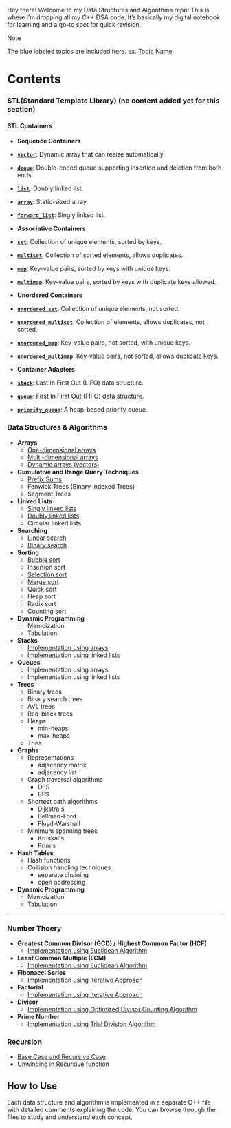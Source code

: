 Hey there! Welcome to my Data Structures and Algorithms repo! This is where I’m dropping all my C++ DSA code. It’s basically my digital notebook for learning and a go-to spot for quick revision.
> [!NOTE]
> The blue lebeled topics are included here. ex. [Topic Name]()
# Contents

### STL(Standard Template Library) (no content added yet for this section)
#### STL Containers
- **Sequence Containers**
- **[`vector`]()**: Dynamic array that can resize automatically.
- **[`deque`]()**: Double-ended queue supporting insertion and deletion from both ends.
- **[`list`]()**: Doubly linked list.
- **[`array`]()**: Static-sized array.
- **[`forward_list`]()**: Singly linked list.

- **Associative Containers**
- **[`set`]()**: Collection of unique elements, sorted by keys.
- **[`multiset`]()**: Collection of sorted elements, allows duplicates.
- **[`map`]()**: Key-value pairs, sorted by keys with unique keys.
- **[`multimap`]()**: Key-value pairs, sorted by keys with duplicate keys allowed.

- **Unordered Containers**
- **[`unordered_set`]()**: Collection of unique elements, not sorted.
- **[`unordered_multiset`]()**: Collection of elements, allows duplicates, not sorted.
- **[`unordered_map`]()**: Key-value pairs, not sorted, with unique keys.
- **[`unordered_multimap`]()**: Key-value pairs, not sorted, allows duplicate keys.

- **Container Adapters**
- **[`stack`]()**: Last In First Out (LIFO) data structure.
- **[`queue`]()**: First In First Out (FIFO) data structure.
- **[`priority_queue`]()**: A heap-based priority queue.


### Data Structures & Algorithms

- **Arrays**
  - [One-dimensional arrays](https://github.com/emonislive/learn-DSA-with-me/blob/main/Data%20Structures/Array.cpp)
  - [Multi-dimensional arrays](https://github.com/emonislive/learn-DSA-with-me/blob/main/Data%20Structures/Array.cpp)
  - [Dynamic arrays (vectors)](https://github.com/emonislive/learn-DSA-with-me/blob/main/Data%20Structures/Array.cpp)
- **Cumulative and Range Query Techniques**
  - [Prefix Sums](https://github.com/emonislive/learn-DSA-with-me/blob/main/Data%20Structures/prefix%20sum.cpp)
  - Fenwick Trees (Binary Indexed Trees)
  - Segment Trees
- **Linked Lists**
  - [Singly linked lists](https://github.com/emonislive/learn-DSA-with-me/blob/main/Data%20Structures/Singly%20Linked%20List.cpp)
  - [Doubly linked lists](https://github.com/emonislive/learn-DSA-with-me/blob/main/Data%20Structures/Doubly%20Linked%20List.cpp)
  - Circular linked lists
- **Searching**
  - [Linear search](https://github.com/emonislive/learn-DSA-with-me/blob/main/Data%20Structures/Linear%20Search.cpp)
  - [Binary search](https://github.com/emonislive/learn-DSA-with-me/blob/main/Data%20Structures/Binary%20Search.cpp)
- **Sorting**
  - [Bubble sort](https://github.com/emonislive/learn-DSA-with-me/blob/main/Data%20Structures/Bubble%20Sort.cpp)
  - Insertion sort
  - [Selection sort](https://github.com/emonislive/learn-DSA-with-me/blob/main/Data%20Structures/Selection%20Sort.cpp)
  - [Merge sort](https://github.com/emonislive/learn-DSA-with-me/blob/main/Data%20Structures/Merge%20Sort.cpp)
  - Quick sort   
  - Heap sort
  - Radix sort
  - Counting sort
- **Dynamic Programming**
  - Memoization
  - Tabulation
- **Stacks**
  - [Implementation using arrays](https://github.com/emonislive/learn-DSA-with-me/blob/main/Data%20Structures/Stack.cpp)
  - [Implementation using linked lists](https://github.com/emonislive/learn-DSA-with-me/blob/main/Data%20Structures/stack%20-%20using%20doubly%20list.cpp)
- **Queues**
  - Implementation using arrays
  - Implementation using linked lists
- **Trees**
  - Binary trees
  - Binary search trees
  - AVL trees
  - Red-black trees
  - Heaps
    - min-heaps
    - max-heaps
  - Tries
- **Graphs**
  - Representations
    - adjacency matrix
    - adjacency list
  - Graph traversal algorithms
    - DFS
    - BFS
  - Shortest path algorithms
    - Dijkstra's
    - Bellman-Ford
    - Floyd-Warshall
  - Minimum spanning trees
    - Kruskal's
    - Prim's
- **Hash Tables**
  - Hash functions
  - Collision handling techniques
    - separate chaining
    - open addressing
- **Dynamic Programming**
  - Memoization
  - Tabulation

---
### Number Thoery
- **Greatest Common Divisor (GCD) / Highest Common Factor (HCF)**
  - [Implementation using Euclidean Algorithm](https://github.com/emonislive/learn-DSA-with-me/blob/main/Number%20Theory/GCD.cpp)
- **Least Common Multiple (LCM)**
  - [Implementation using Euclidean Algorithm](https://github.com/emonislive/learn-DSA-with-me/blob/main/Number%20Theory/LCM.cpp)
- **Fibonacci Series**
  - [Implementation using Iterative Approach](https://github.com/emonislive/learn-DSA-with-me/blob/main/Number%20Theory/Fibonacci.cpp)
- **Factorial**
  - [Implementation using Iterative Approach](https://github.com/emonislive/learn-DSA-with-me/blob/main/Number%20Theory/Factorial.cpp)
- **Divisor**
  - [Implementation using Optimized Divisor Counting Algorithm](https://github.com/emonislive/learn-DSA-with-me/blob/main/Number%20Theory/Divisor.cpp)
- **Prime Number**
  - [Implementation using Trial Division Algorithm](https://github.com/emonislive/learn-DSA-with-me/blob/main/Number%20Theory/Prime%20Number.cpp)

### Recursion
- [Base Case and Recursive Case](https://github.com/emonislive/learn-DSA-with-me/blob/main/Extras/Base%20and%20Recursion.cpp)
- [Unwinding in Recursive function](https://github.com/emonislive/learn-DSA-with-me/blob/main/Extras/Unwinding%20in%20Recursion.cpp)




## How to Use
Each data structure and algorithm is implemented in a separate C++ file with detailed comments explaining the code. You can browse through the files to study and understand each concept.
